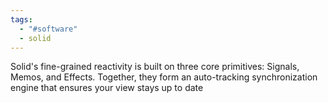 ```yaml
---
tags:
  - "#software"
  - solid
---
```

Solid's fine-grained reactivity is built on three core primitives: Signals, Memos, and Effects. Together, they form an auto-tracking synchronization engine that ensures your view stays up to date